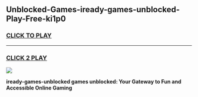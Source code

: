 
## Unblocked-Games-iready-games-unblocked-Play-Free-ki1p0
<h3>
<a href="https://premium76.site?title=iready-games-unblocked&ref=18A">CLICK TO PLAY</a></h3>
<hr>

<h3>
<a href="https://premium76.site?title=iready-games-unblocked&ref=18A">CLICK 2 PLAY</a>
  
</h3>

<a href="https://premium76.site?title=iready-games-unblocked&ref=18A"><img src="https://clearcache.store/games.png"></a>


**iready-games-unblocked games unblocked: Your Gateway to Fun and Accessible Online Gaming**
